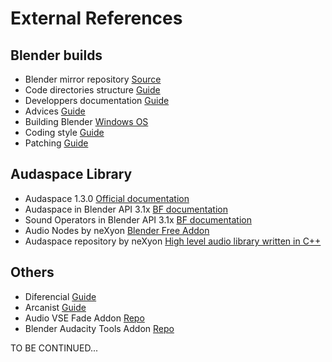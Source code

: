 # External References

## Blender builds

- Blender mirror repository [Source](https://github.com/blender)
- Code directories structure [Guide](https://wiki.blender.org/wiki/Source/File_Structure)
- Developpers documentation [Guide](https://www.blender.org/get-involved/developers/)
- Advices [Guide](https://wiki.blender.org/wiki/Developer_Intro/Advice)
- Building Blender [Windows OS](https://wiki.blender.org/wiki/Building_Blender/Windows)
- Coding style [Guide](https://wiki.blender.org/wiki/Style_Guide)
- Patching [Guide](https://wiki.blender.org/wiki/Process/Contributing_Code)

## Audaspace Library

- Audaspace 1.3.0 [Official documentation](https://audaspace.github.io/)
- Audaspace in Blender API 3.1x [BF documentation](https://docs.blender.org/api/3.1/aud.html)
- Sound Operators in Blender API 3.1x [BF documentation](https://docs.blender.org/api/3.1/bpy.ops.sound.html)
- Audio Nodes by neXyon [Blender Free Addon](https://github.com/neXyon/audionodes)
- Audaspace repository by neXyon [High level audio library written in C++](https://github.com/neXyon/audaspace)

## Others

- Diferencial [Guide](https://secure.phabricator.com/book/phabricator/article/differential/)
- Arcanist [Guide](https://wiki.blender.org/wiki/Tools/CodeReview#Use_Arcanist)
- Audio VSE Fade Addon [Repo](https://github.com/snuq/VSEQF)
- Blender Audacity Tools Addon [Repo](https://github.com/tin2tin/audacity_tools_for_blender)


TO BE CONTINUED...
